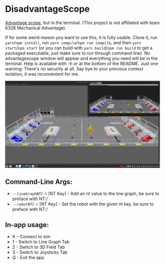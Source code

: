 # DisadvantageScope

[Advantage scope](https://github.com/Mechanical-Advantage/AdvantageScope), but in the terminal. (This project is not affiliated with team 6328 Mechanical Advantage).

If for some weird reason you want to use this, it is fully usable. Clone it, run `yarn`/`npm install`, run `yarn compile`/`npm run compile`, and then `yarn start`/`npm start` (or you can build with `yarn build`/`npm run build` to get a packaged executable, just make sure to run through command line). No advantagescope window will appear and everything you need will be in the terminal. Help is available with -h or at the bottom of the README. Just one warning: There's no security at all. Say bye to your precious context isolation, it was inconvenient for me.

![demo](/demo.gif)

## Command-Line Args:

- `--lineGraphNT`/`-l` [NT Key] - Add an nt value to the line graph, be sure to preface with NT:/
- `--robotNT`/`-r` [NT Key] - Set the robot with the given nt key, be sure to preface with NT:/

## In-app usage:
- K - Connect to sim
- 1 - Switch to Line Graph Tab
- 2 - Switch to 3D Field Tab
- 3 - Switch to Joysticks Tab
- Q - Exit the app
